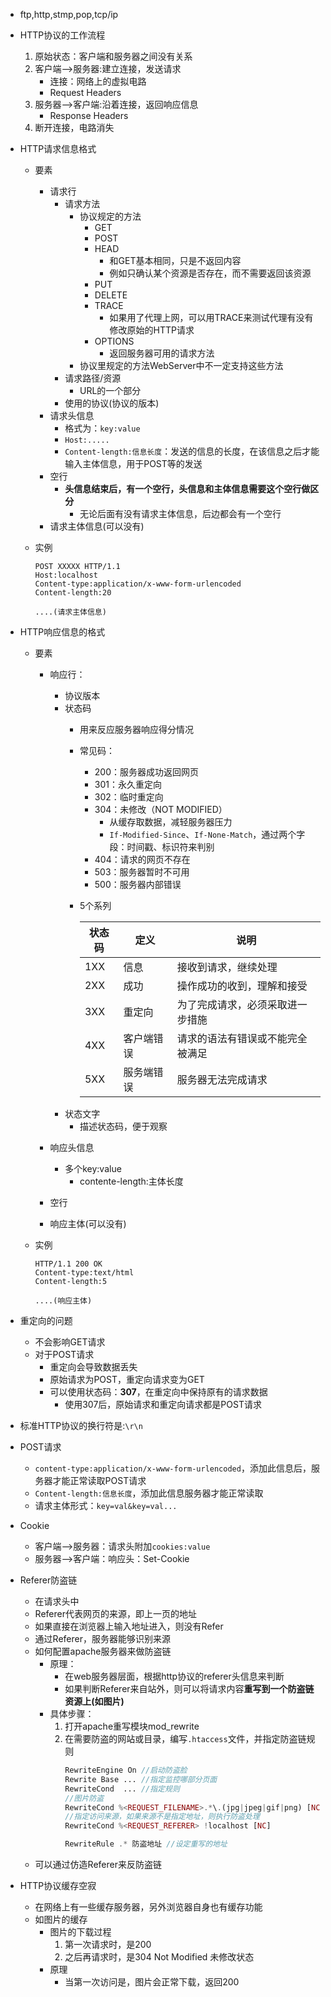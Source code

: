 * ftp,http,stmp,pop,tcp/ip
* HTTP协议的工作流程
    1. 原始状态：客户端和服务器之间没有关系
    2. 客户端-->服务器:建立连接，发送请求
        * 连接：网络上的虚拟电路
        * Request Headers
    3. 服务器-->客户端:沿着连接，返回响应信息
        * Response Headers
    4. 断开连接，电路消失
* HTTP请求信息格式
    * 要素
        * 请求行
            * 请求方法
                * 协议规定的方法
                    * GET
                    * POST
                    * HEAD
                        * 和GET基本相同，只是不返回内容
                        * 例如只确认某个资源是否存在，而不需要返回该资源
                    * PUT
                    * DELETE
                    * TRACE
                        * 如果用了代理上网，可以用TRACE来测试代理有没有修改原始的HTTP请求
                    * OPTIONS
                        * 返回服务器可用的请求方法
                * 协议里规定的方法WebServer中不一定支持这些方法
            * 请求路径/资源
                * URL的一个部分
            * 使用的协议(协议的版本)
        * 请求头信息
            * 格式为：`key:value`
            * `Host:.....`
            * `Content-length:信息长度`：发送的信息的长度，在该信息之后才能输入主体信息，用于POST等的发送
        * 空行
            * **头信息结束后，有一个空行，头信息和主体信息需要这个空行做区分**
                * 无论后面有没有请求主体信息，后边都会有一个空行
        * 请求主体信息(可以没有)

    * 实例
        ```
        POST XXXXX HTTP/1.1
        Host:localhost
        Content-type:application/x-www-form-urlencoded
        Content-length:20

        ....(请求主体信息)        
        ```

* HTTP响应信息的格式
    * 要素
        * 响应行：
            * 协议版本
            * 状态码
                * 用来反应服务器响应得分情况
                * 常见码：
                    * 200：服务器成功返回网页
                    * 301：永久重定向
                    * 302：临时重定向
                    * 304：未修改（NOT MODIFIED）
                        * 从缓存取数据，减轻服务器压力
                        * `If-Modified-Since`、`If-None-Match`，通过两个字段：时间戳、标识符来判别
                    * 404：请求的网页不存在
                    * 503：服务器暂时不可用
                    * 500：服务器内部错误
                * 5个系列

                    |状态码|定义|说明|
                    |-|-|-|
                    |1XX|信息|接收到请求，继续处理|
                    |2XX|成功|操作成功的收到，理解和接受|
                    |3XX|重定向|为了完成请求，必须采取进一步措施|
                    |4XX|客户端错误|请求的语法有错误或不能完全被满足|
                    |5XX|服务端错误|服务器无法完成请求|
            * 状态文字
                * 描述状态码，便于观察

        * 响应头信息
            * 多个key:value
                * contente-length:主体长度
        * 空行
        * 响应主体(可以没有)
    * 实例
        ```
        HTTP/1.1 200 OK
        Content-type:text/html
        Content-length:5

        ....(响应主体)
        ```
* 重定向的问题
    * 不会影响GET请求
    * 对于POST请求
        * 重定向会导致数据丢失
        * 原始请求为POST，重定向请求变为GET
        * 可以使用状态码：**307**，在重定向中保持原有的请求数据
            * 使用307后，原始请求和重定向请求都是POST请求
* 标准HTTP协议的换行符是:`\r\n`
* POST请求
    * `content-type:application/x-www-form-urlencoded`，添加此信息后，服务器才能正常读取POST请求
    * `Content-length:信息长度`，添加此信息服务器才能正常读取
    * 请求主体形式：`key=val&key=val...`
* Cookie
    * 客户端-->服务器：请求头附加`cookies:value`
    * 服务器-->客户端：响应头：Set-Cookie

* Referer防盗链
    * 在请求头中
    * Referer代表网页的来源，即上一页的地址
    * 如果直接在浏览器上输入地址进入，则没有Refer
    * 通过Referer，服务器能够识别来源
    * 如何配置apache服务器来做防盗链
        * 原理：
            * 在web服务器层面，根据http协议的referer头信息来判断
            * 如果判断Referer来自站外，则可以将请求内容**重写到一个防盗链资源上(如图片)**
        * 具体步骤：
            1. 打开apache重写模块mod_rewrite
            2. 在需要防盗的网站或目录，编写`.htaccess`文件，并指定防盗链规则   
                ```php
                RewriteEngine On //启动防盗脸
                Rewrite Base ... //指定监控哪部分页面
                RewriteCond  ... //指定规则
                //图片防盗
                RewriteCond %<REQUEST_FILENAME>.*\.(jpg|jpeg|gif|png) [NC] //[NC]不区分大小写
                //指定访问来源，如果来源不是指定地址，则执行防盗处理
                RewriteCond %<REQUEST_REFERER> !localhost [NC]

                RewriteRule .* 防盗地址 //设定重写的地址
                ```
    * 可以通过仿造Referer来反防盗链

* HTTP协议缓存空寂
    * 在网络上有一些缓存服务器，另外浏览器自身也有缓存功能
    * 如图片的缓存
        * 图片的下载过程
            1. 第一次请求时，是200
            2. 之后再请求时，是304 Not Modified 未修改状态
        * 原理
            * 当第一次访问是，图片会正常下载，返回200

